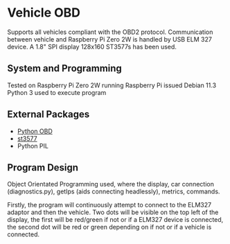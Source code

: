# Vehicle OBD
Supports all vehicles compliant with the OBD2 protocol.
Communication between vehicle and Raspberry Pi Zero 2W is handled by USB ELM 327 device.
A 1.8" SPI display 128x160 ST3577s has been used.

## System and Programming
Tested on Raspberry Pi Zero 2W running Raspberry Pi issued Debian 11.3
Python 3 used to execute program

## External Packages
- [Python OBD](https://python-obd.readthedocs.io/en/latest/)
- [st3577](https://pypi.org/project/st7735/)
- Python PIL

## Program Design
Object Orientated Programming used, where the display, car connection (diagnostics.py), getIps (aids connecting headlessly), metrics, commands.

Firstly, the program will continuously attempt to connect to the ELM327 adaptor and then the vehicle. Two dots will be visible on the top left of the display, the first will be red/green if not or if a ELM327 device is connected, the second dot will be red or green depending on if not or if a vehicle is connected. 
